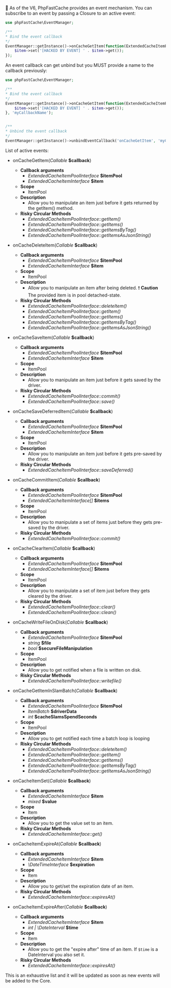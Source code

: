 :mega: As of the V6, PhpFastCache provides an event mechanism.
You can subscribe to an event by passing a Closure to an active event:

```php
use phpFastCache\EventManager;

/**
* Bind the event callback
*/
EventManager::getInstance()->onCacheGetItem(function(ExtendedCacheItemPoolInterface $itemPool, ExtendedCacheItemInterface $item){
    $item->set('[HACKED BY EVENT] ' . $item->get());
});

```

An event callback can get unbind but you MUST provide a name to the callback previously:


```php
use phpFastCache\EventManager;

/**
* Bind the event callback
*/
EventManager::getInstance()->onCacheGetItem(function(ExtendedCacheItemPoolInterface $itemPool, ExtendedCacheItemInterface $item){
    $item->set('[HACKED BY EVENT] ' . $item->get());
}, 'myCallbackName');


/**
* Unbind the event callback
*/
EventManager::getInstance()->unbindEventCallback('onCacheGetItem', 'myCallbackName');

```


List of active events:

- onCacheGetItem(*Callable* **$callback**)
  - **Callback arguments**
    - *ExtendedCacheItemPoolInterface* **$itemPool**
    - *ExtendedCacheItemInterface* **$item**
  - **Scope**
    - ItemPool
  - **Description**
    - Allow you to manipulate an item just before it gets returned by the getItem() method.
  - **Risky Circular Methods**
    - *ExtendedCacheItemPoolInterface::getItem()*
    - *ExtendedCacheItemPoolInterface::getItems()*
    - *ExtendedCacheItemPoolInterface::getItemsByTag()*
    - *ExtendedCacheItemPoolInterface::getItemsAsJsonString()*

- onCacheDeleteItem(*Callable* **$callback**)
  - **Callback arguments**
    - *ExtendedCacheItemPoolInterface* **$itemPool**
    - *ExtendedCacheItemInterface* **$item**
  - **Scope**
    - ItemPool
  - **Description**
    - Allow you to manipulate an item after being deleted. :exclamation: **Caution** The provided item is in pool detached-state.
  - **Risky Circular Methods**
    - *ExtendedCacheItemPoolInterface::deleteItem()*
    - *ExtendedCacheItemPoolInterface::getItem()*
    - *ExtendedCacheItemPoolInterface::getItems()*
    - *ExtendedCacheItemPoolInterface::getItemsByTag()*
    - *ExtendedCacheItemPoolInterface::getItemsAsJsonString()*

- onCacheSaveItem(*Callable* **$callback**)
  - **Callback arguments**
    - *ExtendedCacheItemPoolInterface* **$itemPool**
    - *ExtendedCacheItemInterface* **$item**
  - **Scope**
    - ItemPool
  - **Description**
    - Allow you to manipulate an item just before it gets saved by the driver.
  - **Risky Circular Methods**
    - *ExtendedCacheItemPoolInterface::commit()*
    - *ExtendedCacheItemPoolInterface::save()*

- onCacheSaveDeferredItem(*Callable* **$callback**)
  - **Callback arguments**
    - *ExtendedCacheItemPoolInterface* **$itemPool**
    - *ExtendedCacheItemInterface* **$item**
  - **Scope**
    - ItemPool
  - **Description**
    - Allow you to manipulate an item just before it gets pre-saved by the driver.
  - **Risky Circular Methods**
    - *ExtendedCacheItemPoolInterface::saveDeferred()*

- onCacheCommitItem(*Callable* **$callback**)
  - **Callback arguments**
    - *ExtendedCacheItemPoolInterface* **$itemPool**
    - *ExtendedCacheItemInterface[]* **$items**
  - **Scope**
    - ItemPool
  - **Description**
    - Allow you to manipulate a set of items just before they gets pre-saved by the driver.
  - **Risky Circular Methods**
    - *ExtendedCacheItemPoolInterface::commit()*

- onCacheClearItem(*Callable* **$callback**)
  - **Callback arguments**
    - *ExtendedCacheItemPoolInterface* **$itemPool**
    - *ExtendedCacheItemInterface[]* **$items**
  - **Scope**
    - ItemPool
  - **Description**
    - Allow you to manipulate a set of item just before they gets cleared by the driver.
  - **Risky Circular Methods**
    - *ExtendedCacheItemPoolInterface::clear()*
    - *ExtendedCacheItemPoolInterface::clean()*

- onCacheWriteFileOnDisk(*Callable* **$callback**)
  - **Callback arguments**
    - *ExtendedCacheItemPoolInterface* **$itemPool**
    - *string* **$file**
    - *bool* **$secureFileManipulation**
  - **Scope**
    - ItemPool
  - **Description**
    - Allow you to get notified when a file is written on disk.
  - **Risky Circular Methods**
    - *ExtendedCacheItemPoolInterface::writefile()*

- onCacheGetItemInSlamBatch(*Callable* **$callback**)
  - **Callback arguments**
    - *ExtendedCacheItemPoolInterface* **$itemPool**
    - *ItemBatch* **$driverData**
    - *int* **$cacheSlamsSpendSeconds**
  - **Scope**
    - ItemPool
  - **Description**
    - Allow you to get notified each time a batch loop is looping
  - **Risky Circular Methods**
    - *ExtendedCacheItemPoolInterface::deleteItem()*
    - *ExtendedCacheItemPoolInterface::getItem()*
    - *ExtendedCacheItemPoolInterface::getItems()*
    - *ExtendedCacheItemPoolInterface::getItemsByTag()*
    - *ExtendedCacheItemPoolInterface::getItemsAsJsonString()*

- onCacheItemSet(*Callable* **$callback**)
  - **Callback arguments**
    - *ExtendedCacheItemInterface* **$item**
    - *mixed* **$value**
  - **Scope**
    - Item
  - **Description**
    - Allow you to get the value set to an item.
  - **Risky Circular Methods**
    - *ExtendedCacheItemInterface::get()*

- onCacheItemExpireAt(*Callable* **$callback**)
  - **Callback arguments**
    - *ExtendedCacheItemInterface* **$item**
    - *\DateTimeInterface* **$expiration**
  - **Scope**
    - Item
  - **Description**
    - Allow you to get/set the expiration date of an item.
  - **Risky Circular Methods**
    - *ExtendedCacheItemInterface::expiresAt()*

- onCacheItemExpireAfter(*Callable* **$callback**)
  - **Callback arguments**
    - *ExtendedCacheItemInterface* **$item**
    - *int | \DateInterval* **$time**
  - **Scope**
    - Item
  - **Description**
    - Allow you to get the "expire after" time of an item. If `$time` is a DateInterval you also set it.
  - **Risky Circular Methods**
    - *ExtendedCacheItemInterface::expiresAt()*

This is an exhaustive list and it will be updated as soon as new events will be added to the Core.